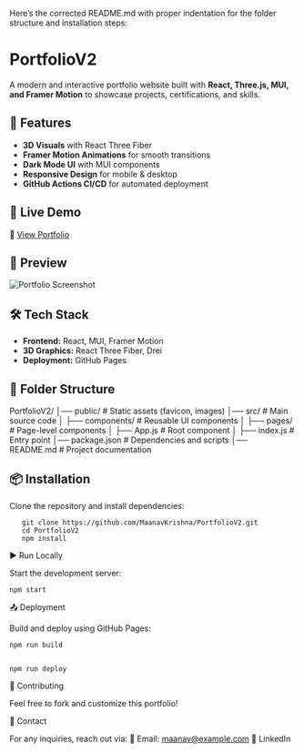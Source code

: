 Here’s the corrected README.md with proper indentation for the folder structure and installation steps:

# PortfolioV2

A modern and interactive portfolio website built with **React, Three.js, MUI, and Framer Motion** to showcase projects, certifications, and skills.

## 🌟 Features
- **3D Visuals** with React Three Fiber  
- **Framer Motion Animations** for smooth transitions  
- **Dark Mode UI** with MUI components  
- **Responsive Design** for mobile & desktop  
- **GitHub Actions CI/CD** for automated deployment  

## 🚀 Live Demo
🔗 [View Portfolio](https://maanavkrishna.github.io/PortfolioV2/)  

## 📸 Preview
![Portfolio Screenshot](./public/preview.png)

## 🛠️ Tech Stack
- **Frontend:** React, MUI, Framer Motion  
- **3D Graphics:** React Three Fiber, Drei  
- **Deployment:** GitHub Pages  

## 📂 Folder Structure

PortfolioV2/
│── public/         # Static assets (favicon, images)
│── src/            # Main source code
│   ├── components/ # Reusable UI components
│   ├── pages/      # Page-level components
│   ├── App.js      # Root component
│   ├── index.js    # Entry point
│── package.json    # Dependencies and scripts
│── README.md       # Project documentation

## 📦 Installation
Clone the repository and install dependencies:

       git clone https://github.com/MaanavKrishna/PortfolioV2.git
       cd PortfolioV2
       npm install

▶️ Run Locally

Start the development server:

    npm start

📤 Deployment

Build and deploy using GitHub Pages:

    npm run build

    
    npm run deploy

🤝 Contributing

Feel free to fork and customize this portfolio!

📧 Contact

For any inquiries, reach out via:
📩 Email: maanav@example.com
🔗 LinkedIn
